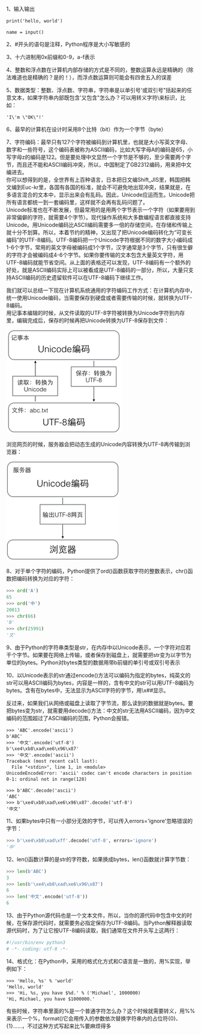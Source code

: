 1、输入输出

```
print('hello, world')
```

```
name = input()
```

2、\#开头的语句是注释，Python程序是大小写敏感的

3、十六进制用0x前缀和0-9，a-f表示

4、整数和浮点数在计算机内部存储的方式是不同的，整数运算永远是精确的（除法难道也是精确的？是的！），而浮点数运算则可能会有四舍五入的误差

5、数据类型：整数、浮点数、字符串，字符串是以单引号'或双引号"括起来的任意文本，如果字符串内部既包含'又包含"怎么办？可以用转义字符\来标识，比如：

```
'I\'m \"OK\"!'
```

6、最早的计算机在设计时采用8个比特（bit）作为一个字节（byte）

7、字符编码：最早只有127个字符被编码到计算机里，也就是大小写英文字母、数字和一些符号，这个编码表被称为ASCII编码，比如大写字母A的编码是65，小写字母z的编码是122。但是要处理中文显然一个字节是不够的，至少需要两个字节，而且还不能和ASCII编码冲突，所以，中国制定了GB2312编码，用来把中文编进去。  
你可以想得到的是，全世界有上百种语言，日本把日文编Shift\_JIS里，韩国把韩文编到Euc-kr里，各国有各国的标准，就会不可避免地出现冲突，结果就是，在多语言混合的文本中，显示出来会有乱码。因此，Unicode应运而生。Unicode把所有语言都统一到一套编码里，这样就不会再有乱码问题了。  
Unicode标准也在不断发展，但最常用的是用两个字节表示一个字符（如果要用到非常偏僻的字符，就需要4个字节）。现代操作系统和大多数编程语言都直接支持Unicode。用Unicode编码比ASCII编码需要多一倍的存储空间，在存储和传输上就十分不划算。所以，本着节约的精神，又出现了把Unicode编码转化为“可变长编码”的UTF-8编码。UTF-8编码把一个Unicode字符根据不同的数字大小编码成1-6个字节，常用的英文字母被编码成1个字节，汉字通常是3个字节，只有很生僻的字符才会被编码成4-6个字节。如果你要传输的文本包含大量英文字符，用UTF-8编码就能节省空间。从上面的表格还可以发现，UTF-8编码有一个额外的好处，就是ASCII编码实际上可以被看成是UTF-8编码的一部分，所以，大量只支持ASCII编码的历史遗留软件可以在UTF-8编码下继续工作。

我们就可以总结一下现在计算机系统通用的字符编码工作方式：在计算机内存中，统一使用Unicode编码，当需要保存到硬盘或者需要传输的时候，就转换为UTF-8编码。  
用记事本编辑的时候，从文件读取的UTF-8字符被转换为Unicode字符到内存里，编辑完成后，保存的时候再把Unicode转换为UTF-8保存到文件：

![](/assets/import1.png)

浏览网页的时候，服务器会把动态生成的Unicode内容转换为UTF-8再传输到浏览器：

![](/assets/import2.png)

8、对于单个字符的编码，Python提供了ord\(\)函数获取字符的整数表示，chr\(\)函数把编码转换为对应的字符：

```py
>>> ord('A')
65
>>> ord('中')
20013
>>> chr(66)
'B'
>>> chr(25991)
'文'
```

9、由于Python的字符串类型是str，在内存中以Unicode表示，一个字符对应若干个字节。如果要在网络上传输，或者保存到磁盘上，就需要把str变为以字节为单位的bytes。Python对bytes类型的数据用带b前缀的单引号或双引号表示

10、以Unicode表示的str通过encode\(\)方法可以编码为指定的bytes，纯英文的str可以用ASCII编码为bytes，内容是一样的，含有中文的str可以用UTF-8编码为bytes。含有在bytes中，无法显示为ASCII字符的字节，用\x\#\#显示。

反过来，如果我们从网络或磁盘上读取了字节流，那么读到的数据就是bytes。要把bytes变为str，就需要用decode\(\)方法：中文的str无法用ASCII编码，因为中文编码的范围超过了ASCII编码的范围，Python会报错。

```
>>> 'ABC'.encode('ascii')
b'ABC'
>>> '中文'.encode('utf-8')
b'\xe4\xb8\xad\xe6\x96\x87'
>>> '中文'.encode('ascii')
Traceback (most recent call last):
  File "<stdin>", line 1, in <module>
UnicodeEncodeError: 'ascii' codec can't encode characters in position 0-1: ordinal not in range(128)
```

```
>>> b'ABC'.decode('ascii')
'ABC'
>>> b'\xe4\xb8\xad\xe6\x96\x87'.decode('utf-8')
'中文'
```

11、如果bytes中只有一小部分无效的字节，可以传入errors='ignore'忽略错误的字节：

```py
>>> b'\xe4\xb8\xad\xff'.decode('utf-8', errors='ignore')
'中'
```

12、len\(\)函数计算的是str的字符数，如果换成bytes，len\(\)函数就计算字节数：

```py
>>> len(b'ABC')
3
>>> len(b'\xe4\xb8\xad\xe6\x96\x87')
6
>>> len('中文'.encode('utf-8'))
6
```

13、由于Python源代码也是一个文本文件，所以，当你的源代码中包含中文的时候，在保存源代码时，就需要务必指定保存为UTF-8编码。当Python解释器读取源代码时，为了让它按UTF-8编码读取，我们通常在文件开头写上这两行：

```py
#!/usr/bin/env python3
# -*- coding: utf-8 -*-
```

14、格式化：在Python中，采用的格式化方式和C语言是一致的，用%实现，举例如下：

```
>>> 'Hello, %s' % 'world'
'Hello, world'
>>> 'Hi, %s, you have $%d.' % ('Michael', 1000000)
'Hi, Michael, you have $1000000.'
```

有些时候，字符串里面的%是一个普通字符怎么办？这个时候就需要转义，用%%来表示一个%，format\(\)它会用传入的参数依次替换字符串内的占位符{0}、{1}……，不过这种方式写起来比%要麻烦得多



